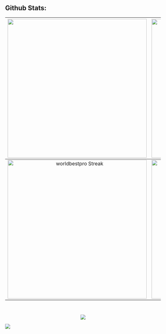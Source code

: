 ## Github Stats:

| <img width="450em" src="https://github-profile-trophy.vercel.app/?username=worldbestpro&theme=onestar&row=2&column=4&margin-w=10&margin-h=15&no-bg=true)](https://github.com/ryo-ma/github-profile-trophy"> | <img  width="450em" src="https://github-readme-stats.vercel.app/api/top-langs?username=worldbestpro&show_icons=true&locale=en&layout=compact&theme=vue-dark" alt="World Best Developer's Most used lang" /> |
| :-----------------------------------------------------------------------------------------------------------------------------------------------------------------------------------------------------: | :--------------------------------------------------------------------------------------------------------------------------------------------------------------------------------------: |
|                                           <img  width="450em"   src="https://streak-stats.demolab.com?user=worldbestpro&theme=vue-dark" alt="worldbestpro Streak" />                                           |  <img width="450em" align="center" alt="worldbestpro's Github stats"  src="https://github-readme-stats.vercel.app/api?username=worldbestpro&show_icons=true&count_private=true&theme=vue-dark" />   |

<br/>
<p align="center"> <img src="https://quotes-github-readme.vercel.app/api?type=horizontal&theme=dark&quote=To%20know,%20is%20to%20know%20that%20you%20know%20nothing.%20Nothing%20but%20the%20art%20of%20self-ignorance.&author=He%20who%20embraced%20his%20own%20ignorance" /> </p>

<img src="https://komarev.com/ghpvc/?username=worldbestpro" />

